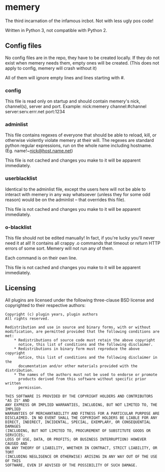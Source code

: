 memery
======

The third incarnation of the infamous ircbot. Not with less ugly pos code!

Written in Python 3, not compatible with Python 2.


Config files
------------

No config files are in the repo, they have to be created locally. If they do
not exist when memery needs them, empty ones will be created.
(This does not apply to config, memery will crash without it)

All of them will ignore empty lines and lines starting with #.

### config

This file is read only on startup and should contain memery's nick, channel(s),
server and port.
Example:
    nick:memery
    channel:#channel
    server:serv.errr.net
    port:1234


### adminlist

This file contains regexes of everyone that should be able to reload, kill,
or otherwise violently violate memery at their will. The regexes are standard
python regular expressions, run on the whole name including hostname.
(Eg. name!~nick@host.name.net)

This file is not cached and changes you make to it will be apparent
immediately.


### userblacklist

Identical to the adminlist file, except the users here will not be able to
interact with memery in any way whatsoever (unless they for some odd reason)
would be on the adminlist – that overrides this file).

This file is not cached and changes you make to it will be apparent
immediately.


### o-blacklist

This file should not be edited manually! In fact, if you're lucky you'll never
need it at all! It contains all crappy .o commands that timeout or return
HTTP errors of some sort. Memery will not run any of them.

Each command is on their own line.

This file is not cached and changes you make to it will be apparent
immediately.




Licensing
---------

All plugins are licensed under the following three-clause BSD license
and copyrighted to their respective authors:

    Copyright (c) plugin years, plugin authors
    All rights reserved.

    Redistribution and use in source and binary forms, with or without
    modification, are permitted provided that the following conditions are met:
        * Redistributions of source code must retain the above copyright
          notice, this list of conditions and the following disclaimer.
        * Redistributions in binary form must reproduce the above copyright
          notice, this list of conditions and the following disclaimer in the
          documentation and/or other materials provided with the distribution.
        * The names of the authors must not be used to endorse or promote
          products derived from this software without specific prior written
          permission.

    THIS SOFTWARE IS PROVIDED BY THE COPYRIGHT HOLDERS AND CONTRIBUTORS "AS IS" AND
    ANY EXPRESS OR IMPLIED WARRANTIES, INCLUDING, BUT NOT LIMITED TO, THE IMPLIED
    WARRANTIES OF MERCHANTABILITY AND FITNESS FOR A PARTICULAR PURPOSE ARE
    DISCLAIMED. IN NO EVENT SHALL THE COPYRIGHT HOLDERS BE LIABLE FOR ANY
    DIRECT, INDIRECT, INCIDENTAL, SPECIAL, EXEMPLARY, OR CONSEQUENTIAL DAMAGES
    (INCLUDING, BUT NOT LIMITED TO, PROCUREMENT OF SUBSTITUTE GOODS OR SERVICES;
    LOSS OF USE, DATA, OR PROFITS; OR BUSINESS INTERRUPTION) HOWEVER CAUSED AND
    ON ANY THEORY OF LIABILITY, WHETHER IN CONTRACT, STRICT LIABILITY, OR TORT
    (INCLUDING NEGLIGENCE OR OTHERWISE) ARISING IN ANY WAY OUT OF THE USE OF THIS
    SOFTWARE, EVEN IF ADVISED OF THE POSSIBILITY OF SUCH DAMAGE.

